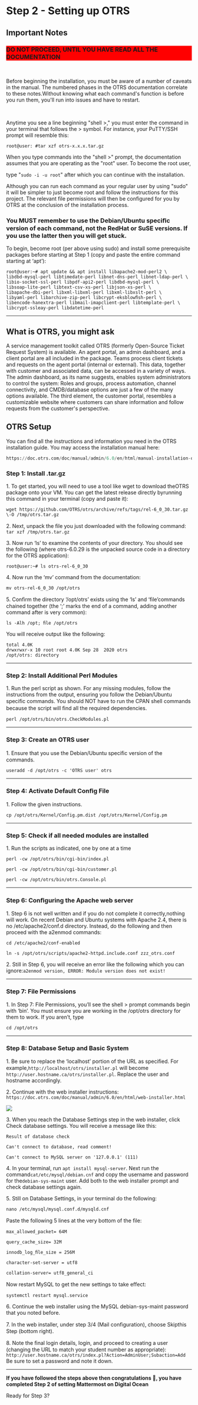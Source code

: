 # Step 2 - Setting up OTRS

<h2> Important Notes  </h2>

<h3 style="background-color:red;"><strong>DO NOT PROCEED, UNTIL YOU HAVE READ ALL THE DOCUMENTATION</strong></h3>
<br>
<p> Before beginning the installation, you must be aware of a number of caveats in the manual. The numbered phases in the OTRS documentation correlate to these notes.Without knowing what each command's function is before you run them, you'll run into issues and have to restart.</p>
<br>
<p> Anytime you see a line beginning "shell >," you must enter the command in your terminal that follows the > symbol. For instance, your PuTTY/SSH prompt will resemble this: </p>

<code>root@user: #tar xzf otrs-x.x.x.tar.gz </code>

<p> When you type commands into the "shell >" prompt, the documentation assumes that you are operating as the "root" user. To become the root user,</p>
<p>type "<code>sudo -i -u root</code>" after which you can continue with the installation.</p>

<p> Although you can run each command as your regular user by using "sudo" it will be simpler to just become root and follow the instructions for this project. The relevant file permissions will then be configured for you by OTRS at the conclusion of the installation process.</p>

<h3> You MUST remember to use the Debian/Ubuntu speciﬁc version of each command, not the RedHat or SuSE versions. If you use the latter then you will get stuck.</h3>

<p>To begin, become root (per above using sudo) and install some prerequisite packages before starting at Step 1 (copy and paste the entire command starting at ‘apt’):</p>

<p><code>root@user:~# apt update && apt install libapache2-mod-perl2 \
libdbd-mysql-perl libtimedate-perl libnet-dns-perl libnet-ldap-perl \
libio-socket-ssl-perl libpdf-api2-perl libdbd-mysql-perl \
libsoap-lite-perl libtext-csv-xs-perl libjson-xs-perl \
libapache-dbi-perl libxml-libxml-perl libxml-libxslt-perl \
libyaml-perl libarchive-zip-perl libcrypt-eksblowﬁsh-perl \
libencode-hanextra-perl libmail-imapclient-perl libtemplate-perl \
libcrypt-ssleay-perl libdatetime-perl</code></p>

<hr>

<h2> What is OTRS, you might ask </h2>

<p>A service management toolkit called OTRS (formerly Open-Source Ticket Request System) is available. An agent portal, an admin dashboard, and a client portal are all included in the package. Teams process client tickets and requests on the agent portal (internal or external). This data, together with customer and associated data, can be accessed in a variety of ways. The admin dashboard, as its name suggests, enables system administrators to control the system: Roles and groups, process automation, channel connectivity, and CMDB/database options are just a few of the many options available. The third element, the customer portal, resembles a customizable website where customers can share information and follow requests from the customer's perspective.</p>

<h2> OTRS Setup </h2>

<p> You can find all the instructions and information you need in the OTRS installation guide. You may access the installation manual here:</p>


```python
https://doc.otrs.com/doc/manual/admin/6.0/en/html/manual-installation-of-otrs.html
```

<h3>Step 1: Install .tar.gz</h3>

<p> 1. To get started, you will need to use a tool like wget to download theOTRS package onto your VM. You can get the latest release directly byrunning this command in your terminal (copy and paste it):</p>
<p><code>wget https://github.com/OTRS/otrs/archive/refs/tags/rel-6_0_30.tar.gz \-O /tmp/otrs.tar.gz</code></p>
<p> 2. Next, unpack the ﬁle you just downloaded with the following command: <code>tar xzf /tmp/otrs.tar.gz</code></p>
 

<p> 3. Now run ‘ls’ to examine the contents of your directory. You should see the following (where otrs-6.0.29 is the unpacked source code in a directory for the OTRS application):<p>

<p><code>root@user:~# ls otrs-rel-6_0_30</code></p>

<p> 4. Now run the ‘mv’ command from the documentation:</p>

<p><code>mv otrs-rel-6_0_30 /opt/otrs</code></p>

<p>5. Conﬁrm the directory ‘/opt/otrs’ exists using the ‘ls’ and ‘ﬁle’commands chained together (the ‘;’ marks the end of a command, adding another command after is very common):</p>

<p><code>ls -Alh /opt; ﬁle /opt/otrs</code></p>

<p> You will receive output like the following:</p>

<p><code>total 4.0K
drwxrwxr-x 10 root root 4.0K Sep 28  2020 otrs
/opt/otrs: directory</code></p>

<hr>

<h3> Step 2: Install Additional Perl Modules</h3>

<p>1. Run the perl script as shown. For any missing modules, follow the instructions from the output, ensuring you follow the Debian/Ubuntu speciﬁc commands. You should NOT have to run the CPAN shell commands because the script will ﬁnd all the required dependencies.</p>

<p><code>perl /opt/otrs/bin/otrs.CheckModules.pl</code></p>

<hr>

<h3> Step 3: Create an OTRS user</h3>

<p>1. Ensure that you use the Debian/Ubuntu speciﬁc version of the commands.</p>

<p><code>useradd -d /opt/otrs -c 'OTRS user' otrs</code></p>

<hr>

<h3>Step 4: Activate Default Conﬁg File</h3>

<p>1. Follow the given instructions.</p>

<p><code>cp /opt/otrs/Kernel/Config.pm.dist /opt/otrs/Kernel/Config.pm</code></p>

<hr>

<h3>Step 5: Check if all needed modules are installed</h3>

<p>1. Run the scripts as indicated, one by one at a time</p>

<p><code>perl -cw /opt/otrs/bin/cgi-bin/index.pl</code></p>

<p><code>perl -cw /opt/otrs/bin/cgi-bin/customer.pl</code></p>

<p><code>perl -cw /opt/otrs/bin/otrs.Console.pl</code></p>

<hr>

<h3>Step 6: Conﬁguring the Apache web server</h3>

<p> 1. Step 6 is not well written and if you do not complete it correctly,nothing will work. On recent Debian and Ubuntu systems with Apache 2.4, there is no /etc/apache2/conf.d directory. Instead, do the following and then proceed with the a2enmod commands:</p>

<p><code>cd /etc/apache2/conf-enabled</code></p>

<p><code>ln -s /opt/otrs/scripts/apache2-httpd.include.conf zzz_otrs.conf</code></p>

<p> 2. Still in Step 6, you will receive an error like the following which you can
ignore:<code>a2enmod version, ERROR: Module version does not exist!</code></p>

<hr>

<h3>Step 7: File Permissions</h3>

<p>1. In Step 7: File Permissions, you’ll see the shell > prompt commands begin with ‘bin’. You must ensure you are working in the /opt/otrs directory for them to work. If you aren’t, type</p>
<p><code>cd /opt/otrs</code></p>

<hr>

<h3>Step 8: Database Setup and Basic System</h3>

<p>1. Be sure to replace the ‘localhost’ portion of the URL as speciﬁed. For example,<code>http://localhost/otrs/installer.pl</code> will become
<code>http://user.hostname.ca/otrs/installer.pl</code>. Replace the user and hostname accordingly.</p>

<p>2. Continue with the web installer instructions:<br>
    <code>https://doc.otrs.com/doc/manual/admin/6.0/en/html/web-installer.html</code></p>

<img src="https://github.com/IasonKotakis/Mattermost-Deployment-Digital-Ocean/blob/images/images/OTRS%20Web%20Installer.png">

<p>3. When you reach the Database Settings step in the web installer, click
Check database settings. You will receive a message like this:</p>

<p><code>Result of database check</code></p>

<p><code>Can't connect to database, read comment!</code></p>

<p><code>Can't connect to MySQL server on '127.0.0.1' (111)</code></p>

<p>4. In your terminal, run <code>apt install mysql-server</code>. Next run the command<code>cat/etc/mysql/debian.cnf</code> and copy the username and password for the<code>debian-sys-maint</code> user. Add both to the web installer prompt and check
database settings again.</p>

<p>5. Still on Database Settings, in your terminal do the following:</p>

<p><code>nano /etc/mysql/mysql.conf.d/mysqld.cnf</code></p>

<p>Paste the following 5 lines at the very bottom of the ﬁle:</p>

<p><code>max_allowed_packet= 64M</code></p>

<p><code>query_cache_size= 32M</code></p>

<p><code>innodb_log_ﬁle_size = 256M</code></p>

<p><code>character-set-server = utf8</code></p>


<p><code>collation-server= utf8_general_ci</code></p>

<p>Now restart MySQL to get the new settings to take eﬀect:</p>

<p><code>systemctl restart mysql.service</code></p>

<p>6. Continue the web installer using the MySQL debian-sys-maint password that you noted before.</p>

<p>7. In the web installer, under step 3/4 (Mail conﬁguration), choose Skipthis Step (bottom right).</p>

<p>8. Note the ﬁnal login details, login, and proceed to creating a user (changing the URL to match your student number as appropriate):<br>
<code>http://user.hostname.ca/otrs/index.pl?Action=AdminUser;Subaction=Add</code><br>
Be sure to set a password and note it down.</p>

<hr>

<p><strong>If you have followed the steps above then congratulations 👏, you have completed Step 2 of setting Mattermost on Digital Ocean</strong></p>
<p>Ready for Step 3?</p>



